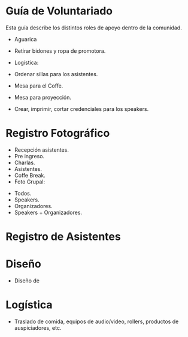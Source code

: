 # Guía de Voluntariado

Esta guía describe los distintos roles de apoyo dentro de la comunidad.




+ Aguarica
- Retirar bidones y ropa de promotora.
- Logística:
- Ordenar sillas para los asistentes.
- Mesa para el Coffe.
- Mesa para proyección.

- Crear, imprimir, cortar credenciales para los speakers.

# Registro Fotográfico
+ Recepción asistentes.
+ Pre ingreso.
+ Charlas.
+ Asistentes.
+ Coffe Break.
+ Foto Grupal: 
- Todos.
- Speakers.
- Organizadores.
- Speakers + Organizadores.

# Registro de Asistentes

# Diseño

+ Diseño de 

# Logística
+ Traslado de comida, equipos de audio/video, rollers, productos de auspiciadores, etc.